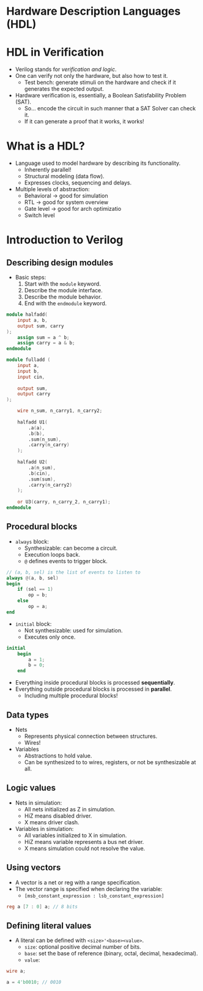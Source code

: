 # Hardware Description Languages (HDL)

# HDL in Verification

- Verilog stands for *verification and logic*.
- One can verify not only the hardware, but also how to test it.
    - Test bench: generate stimuli on the hardware and check if it generates the expected output.
- Hardware verification is, essentially, a Boolean Satisfability Problem (SAT).
    - So… encode the circuit in such manner that a SAT Solver can check it.
    - If it can generate a proof that it works, it works!

# What is a HDL?

- Language used to model hardware by describing its functionality.
    - Inherently parallel!
    - Structural modeling (data flow).
    - Expresses clocks, sequencing and delays.
- Multiple levels of abstraction:
    - Behavioral → good for simulation
    - RTL → good for system overview
    - Gate level → good for arch optimizatio
    - Switch level

# Introduction to Verilog

## Describing design modules

- Basic steps:
    1. Start with the `module` keyword.
    2. Describe the module interface.
    3. Describe the module behavior.
    4. End with the `endmodule` keyword.

```verilog
module halfadd(
	input a, b,
	output sum, carry
);
	assign sum = a ^ b;
	assign carry = a & b;
endmodule
```

```verilog
module fulladd (
	input a,
	input b,
	input cin,
	
	output sum,
	output carry
);

	wire n_sum, n_carry1, n_carry2;
	
	halfadd U1(
		.a(a),
		.b(b),
		.sum(n_sum),
		.carry(n_carry)
	);
	
	halfadd U2(
		.a(n_sum),
		.b(cin),
		.sum(sum),
		.carry(n_carry2)
	);
	
	or U3(carry, n_carry_2, n_carry1);
endmodule
```

## Procedural blocks

- `always` block:
    - Synthesizable: can become a circuit.
    - Execution loops back.
    - `@` defines events to trigger block.

```verilog
// (a, b, sel) is the list of events to listen to
always @(a, b, sel)
begin
	if (sel == 1)
		op = b;
	else
		op = a;
end
```

- `initial` block:
    - Not synthesizable: used for simulation.
    - Executes only once.

```verilog
initial
	begin
		a = 1;
		b = 0;
	end
```

- Everything inside procedural blocks is processed **sequentially**.
- Everything outside procedural blocks is processed in **parallel**.
    - Including multiple procedural blocks!

## Data types

- Nets
    - Represents physical connection between structures.
    - Wires!
- Variables
    - Abstractions to hold value.
    - Can be synthesized to to wires, registers, or not be synthesizable at all.

## Logic values

- Nets in simulation:
    - All nets initialized as Z in simulation.
    - HiZ means disabled driver.
    - X means driver clash.
- Variables in simulation:
    - All variables initialized to X in simulation.
    - HiZ means variable represents a bus net driver.
    - X means simulation could not resolve the value.

## Using vectors

- A vector is a net or reg with a range specification.
- The vector range is specified when declaring the variable:
    - `[msb_constant_expression : lsb_constant_expression]`

```verilog
reg a [7 : 0] a; // 8 bits
```

## Defining literal values

- A literal can be defined with `<size>'<base><value>`.
    - `size`: optional positive decimal number of bits.
    - `base`: set the base of reference (binary, octal, decimal, hexadecimal).
    - `value`:

```verilog
wire a;

a = 4'b0010; // 0010
```